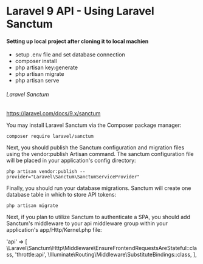 <h1>Laravel 9 API - Using Laravel Sanctum</h1>

<h4>Setting up local project after cloning it to local machien</h4>

<p>
    <ul>
        <li>setup .env file and set database connection</li>
        <li>composer install</li>
        <li>php artisan key:generate</li>
        <li>php artisan migrate</li>
        <li>php artisan serve</li>
    </ul>
</p>


<h6>Laravel Sanctum</h6>
<a href="https://laravel.com/docs/9.x/sanctum" target="_blank">https://laravel.com/docs/9.x/sanctum</a>


<p>You may install Laravel Sanctum via the Composer package manager:</p>
<code>composer require laravel/sanctum</code>

<p>
    Next, you should publish the Sanctum configuration and migration files using the vendor:publish Artisan command. The sanctum configuration file will be placed in your application's config directory:
</p>
<code>php artisan vendor:publish --provider="Laravel\Sanctum\SanctumServiceProvider"</code>

<p>Finally, you should run your database migrations. Sanctum will create one database table in which to store API tokens:</p>

<code>php artisan migrate</code>

<p>
Next, if you plan to utilize Sanctum to authenticate a SPA, you should add Sanctum's middleware to your api middleware group within your application's app/Http/Kernel.php file:
</p>

<p>
'api' => [
    \Laravel\Sanctum\Http\Middleware\EnsureFrontendRequestsAreStateful::class,
    'throttle:api',
    \Illuminate\Routing\Middleware\SubstituteBindings::class,
],
</p>

